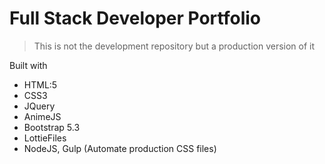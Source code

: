 # Full Stack Developer Portfolio

> This is not the development repository but a production version of it

Built with

- HTML:5
- CSS3
- JQuery
- AnimeJS
- Bootstrap 5.3
- LottieFiles
- NodeJS, Gulp (Automate production CSS files)
